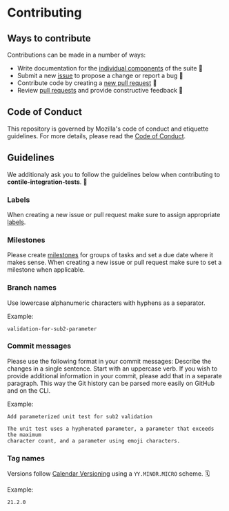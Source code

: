 # Contributing

## Ways to contribute

Contributions can be made in a number of ways:

- Write documentation for the [individual components][readme] of the suite 📝
- Submit a new [issue][new_issue] to propose a change or report a bug 🐛
- Contribute code by creating a [new pull request][new_pull_request] 🚀
- Review [pull requests][open_pull_requests] and provide constructive feedback 💬

## Code of Conduct

This repository is governed by Mozilla's code of conduct and etiquette
guidelines. For more details, please read the [Code of Conduct][coc].

## Guidelines

We additionaly ask you to follow the guidelines below when contributing to
**contile-integration-tests**. 🤖

### Labels

When creating a new issue or pull request make sure to assign appropriate
[labels][labels].

### Milestones

Please create [milestones][milestones] for groups of tasks and set a due date where it makes
sense. When creating a new issue or pull request make sure to set a milestone when
applicable.

### Branch names

Use lowercase alphanumeric characters with hyphens as a separator.

Example:

```text
validation-for-sub2-parameter
```

### Commit messages

Please use the following format in your commit messages: Describe the changes in
a single sentence. Start with an uppercase verb. If you wish to provide
additional information in your commit, please add that in a separate paragraph.
This way the Git history can be parsed more easily on GitHub and on the CLI.

Example:

```text
Add parameterized unit test for sub2 validation

The unit test uses a hyphenated parameter, a parameter that exceeds the maximum
character count, and a parameter using emoji characters.
```

### Tag names

Versions follow [Calendar Versioning][calver] using a `YY.MINOR.MICRO` scheme. 🗓

Example:

```text
21.2.0
```

[coc]: ../CODE_OF_CONDUCT.md
[readme]: ../README.md
[new_issue]: https://github.com/mozilla-services/contile-integration-tests/issues/new
[new_pull_request]: https://github.com/mozilla-services/contile-integration-tests/compare
[open_pull_requests]: https://github.com/mozilla-services/contile-integration-tests/pulls
[labels]: https://github.com/mozilla-services/contile-integration-tests/labels
[milestones]: https://github.com/mozilla-services/contile-integration-tests/milestones
[calver]: https://calver.org
